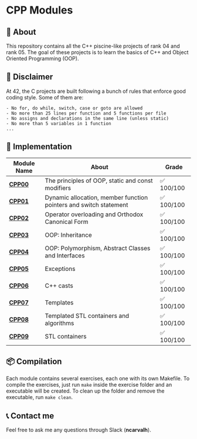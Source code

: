 # **CPP Modules**

## 📒 **About**
This repository contains all the C++ piscine-like projects of rank 04 and rank 05. The goal of these projects is to learn the basics of C++ and Object Oriented Programming (OOP).

## 🚨 **Disclaimer**
At 42, the C projects are built following a bunch of rules that enforce good coding style. Some of them are:

	- No for, do while, switch, case or goto are allowed
	- No more than 25 lines per function and 5 functions per file
	- No assigns and declarations in the same line (unless static)
	- No more than 5 variables in 1 function
	... 

## 🔧 **Implementation**

<table align=center>
	<thead>
		<tr>
			<th>Module Name</th>
			<th>About</th>
			<th>Grade</th>
		</tr>
	</thead>
	<tbody>
		<tr>
			<td><strong><a href="/CPP00">CPP00</strong> </td>
			<td>The principles of OOP, static and const modifiers</td>
			<td>✅ 100/100</td>
		</tr>
		<tr>
			<td><strong><a href="/CPP01">CPP01</strong> </td>
			<td>Dynamic allocation, member function pointers and switch statement</td>
			<td>✅ 100/100</td>
		</tr>
		<tr>
			<td><strong><a href="/CPP02">CPP02</strong> </td>
			<td>Operator overloading and Orthodox Canonical Form</td>
			<td>✅ 100/100</td>
		</tr>
		<tr>
			<td><strong><a href="/CPP03">CPP03</strong> </td>
			<td>OOP: Inheritance</td>
			<td>✅ 100/100</td>
		</tr>
		<tr>
			<td><strong><a href="/CPP04">CPP04</strong> </td>
			<td>OOP: Polymorphism, Abstract Classes and Interfaces</td>
			<td>✅ 100/100</td>
		</tr>
		<tr>
			<td><strong><a href="/CPP05">CPP05</strong> </td>
			<td>Exceptions</td>
			<td>✅ 100/100</td>
		</tr>
		<tr>
			<td><strong><a href="/CPP06">CPP06</strong> </td>
			<td>C++ casts</td>
			<td>✅ 100/100</td>
		</tr>
		<tr>
			<td><strong><a href="/CPP07">CPP07</strong> </td>
			<td>Templates</td>
			<td>✅ 100/100</td>
		</tr>
		<tr>
			<td><strong><a href="/CPP08">CPP08</strong> </td>
			<td>Templated STL containers and algorithms</td>
			<td>✅ 100/100</td>
		</tr>
		<tr>
			<td><strong><a href="/CPP09">CPP09</strong> </td>
			<td>STL containers</td>
			<td>✅ 100/100</td>
		</tr>
	</tbody>
</table>


## 📦 **Compilation**
Each module contains several exercises, each one with its own Makefile. To compile the exercises, just run `make` inside the exercise folder and an executable will be created. To clean up the folder and remove the executable, run `make clean`.

## 📞 **Contact me**

Feel free to ask me any questions through Slack (**ncarvalh**).
